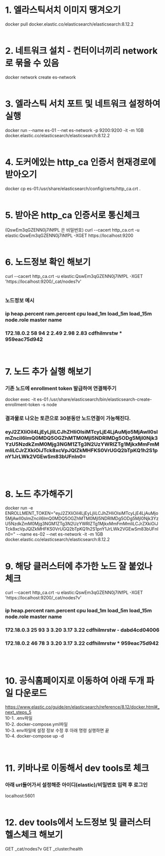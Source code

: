 # 1. 엘라스틱서치 이미지 땡겨오기
docker pull docker.elastic.co/elasticsearch/elasticsearch:8.12.2
</br></br>

# 2. 네트워크 설치 - 컨터이너끼리 network로 묶을 수 있음
docker network create es-network
</br></br>

# 3. 엘라스틱 서치 포트 및 네트워크 설정하여 실행
docker run --name es-01 --net es-network -p 9200:9200 -it -m 1GB docker.elastic.co/elasticsearch/elasticsearch:8.12.2
</br></br>

# 4. 도커에있는 http_ca 인증서 현재경로에 받아오기
docker cp es-01:/usr/share/elasticsearch/config/certs/http_ca.crt .
</br></br>

# 5. 받아온 http_ca 인증서로 통신체크 
(QswEm3qGZENN0j7iNfPL 은 비밀번호)
curl --cacert http_ca.crt -u elastic:QswEm3qGZENN0j7iNfPL -XGET https://localhost:9200
</br></br>

# 6. 노드정보 확인 해보기
curl --cacert http_ca.crt -u elastic:QswEm3qGZENN0j7iNfPL -XGET 'https://localhost:9200/_cat/nodes?v'
</br></br>

### 노드정보 예시
### ip         heap.percent ram.percent cpu load_1m load_5m load_15m node.role   master name
### 172.18.0.2           58          94   2    2.49    2.98     2.83 cdfhilmrstw *      959eac75d942
</br>

# 7. 노드 추가 실행 해보기
### 기존 노드에 enrollment token 발급하여 연결해주기
docker exec -it es-01 /usr/share/elasticsearch/bin/elasticsearch-create-enrollment-token -s node

### 결과물로 나오는 토큰으로 30분동안 노드연결이 가능해진다.
### eyJ2ZXIiOiI4LjEyLjIiLCJhZHIiOlsiMTcyLjE4LjAuMjo5MjAwIl0sImZnciI6ImQ0MDQ5OGZhMTM0MjI5NDRlMDg5ODg5MjI0Njk3YzU5NzdkZmM0Mjg3NGM1ZTg3N2UzYWRlZTg1MjkxMmFmMmIiLCJrZXkiOiJTck8xcVpJQlZkMHFKS0VrUGQ2bTpKQ1h2S1pnY1JrLWk2VGEwSm83bUFnIn0=
</br></br>

# 8. 노드 추가해주기
docker run -e ENROLLMENT_TOKEN="eyJ2ZXIiOiI4LjEyLjIiLCJhZHIiOlsiMTcyLjE4LjAuMjo5MjAwIl0sImZnciI6ImQ0MDQ5OGZhMTM0MjI5NDRlMDg5ODg5MjI0Njk3YzU5NzdkZmM0Mjg3NGM1ZTg3N2UzYWRlZTg1MjkxMmFmMmIiLCJrZXkiOiJTck8xcVpJQlZkMHFKS0VrUGQ2bTpKQ1h2S1pnY1JrLWk2VGEwSm83bUFnIn0=" --name es-02 --net es-network -it -m 1GB docker.elastic.co/elasticsearch/elasticsearch:8.12.2
</br></br>


# 9. 해당 클러스터에 추가한 노드 잘 붙었나 체크
curl --cacert http_ca.crt -u elastic:QswEm3qGZENN0j7iNfPL -XGET 'https://localhost:9200/_cat/nodes?v'


### ip         heap.percent ram.percent cpu load_1m load_5m load_15m node.role   master name
### 172.18.0.3           25          93   3    3.20    3.17     3.22 cdfhilmrstw -      dabd4cd04006
### 172.18.0.2           46          78   3    3.20    3.17     3.22 cdfhilmrstw *      959eac75d942
</br></br>

# 10. 공식홈페이지로 이동하여 아래 두개 파일 다운로드 
https://www.elastic.co/guide/en/elasticsearch/reference/8.12/docker.html#_next_steps_5
<br>
10-1. .env파일 <br>
10-2. docker-compose.yml파일 <br>
10-3. env파일에 설정 정보 수정 후 아래 명령 실행하면 끝 <br>
10-4. docker-compose up -d <br>
<br><br>

# 11. 키바나로 이동해서 dev tools로 체크
### 아래 url들어가서 설정해준 아이디(elastic)/비밀번호 입력 후 로그인
localhost:5601
<br><br>

# 12. dev tools에서 노드정보 및 클러스터 헬스체크 해보기
GET _cat/nodes?v
GET _cluster/health
<br><br>
